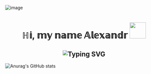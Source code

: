 ![image](https://user-images.githubusercontent.com/22107794/139580686-887df369-edb8-4bc8-b607-4fbf6d7e4866.gif)

<h1 align="center">ℍ𝕚, 𝕞𝕪 𝕟𝕒𝕞𝕖 𝔸𝕝𝕖𝕩𝕒𝕟𝕕𝕣
<img src="https://github.com/blackcater/blackcater/raw/main/images/Hi.gif" height="52"/>
</h1>

<h2 align="center" <a href="https://git.io/typing-svg"><img src="https://readme-typing-svg.herokuapp.com?font=Fira+Code&pause=1000&color=784DF8&width=435&lines=Junior+QA+Engineer+from+Russia+%3A)" alt="Typing SVG" /></a></h2>

![Anurag's GitHub stats](https://github-readme-stats.vercel.app/api?username=sawkaqa&show_icons=true&theme=tokyonight)
